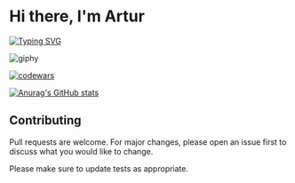 # Hi there, I'm Artur
[![Typing SVG](https://readme-typing-svg.herokuapp.com?color=%2336BCF7&lines=Computer+science+student)](https://git.io/typing-svg)

![giphy](https://user-images.githubusercontent.com/124146015/223101813-b7583a7c-384e-4f80-a4b8-526f68a9c4b7.gif)

[![codewars](https://www.codewars.com/users/ArturGalstyan96/badges/large)](https://www.codewars.com/users/username)   

[![Anurag's GitHub stats](https://github-readme-stats.vercel.app/api?username=anuraghazra)](https://github.com/anuraghazra/github-readme-stats)


## Contributing
Pull requests are welcome. For major changes, please open an issue first
to discuss what you would like to change.

Please make sure to update tests as appropriate.
